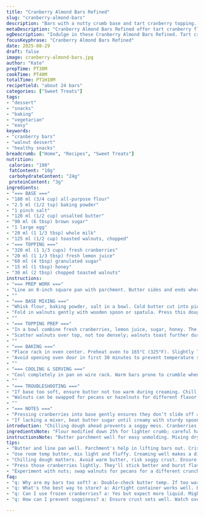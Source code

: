 ```yaml
---
title: "Cranberry Almond Bars Refined" 
slug: "cranberry-almond-bars"
description: "Bars with a nutty crumb base and tart cranberry topping. Modified quantities with less sugar in the topping and flour swapped. Honey replaces part of the sugar, adding depth. Walnuts instead of almonds for texture variation. Pressed cranberry layer releases a hint of zesty tartness when baked. The base is chilled before baking to hold its shape, avoiding soggy crusts. Bake until amber edges and bubbly bubbling, not overcooked or wet in center. Cut neat bars once cool, stored at room temperature, absorb ambient moisture—expect slight softening over time. Visual cues and aromas guide doneness more than timers."
metaDescription: "Cranberry Almond Bars Refined offer tart cranberry flavor combined with nutty walnuts. A perfect snack, balancing sweet and tart beautifully."
ogDescription: "Indulge in these Cranberry Almond Bars Refined. Tart cranberries meet nutty walnuts for a stunning treat anytime. Enjoy the crunch and zest."
focusKeyphrase: "Cranberry Almond Bars Refined"
date: 2025-08-29
draft: false
image: cranberry-almond-bars.jpg
author: "Kate"
prepTime: PT30M
cookTime: PT40M
totalTime: PT1H10M
recipeYield: "about 24 bars"
categories: ["Sweet Treats"]
tags:
- "dessert"
- "snacks"
- "baking"
- "vegetarian"
- "easy"
keywords:
- "cranberry bars"
- "walnut dessert"
- "healthy snacks"
breadcrumb: ["Home", "Recipes", "Sweet Treats"]
nutrition: 
 calories: "190"
 fatContent: "10g"
 carbohydrateContent: "24g"
 proteinContent: "3g"
ingredients:
- "=== BASE ==="
- "180 ml (3/4 cup) all-purpose flour"
- "2.5 ml (1/2 tsp) baking powder"
- "1 pinch salt"
- "120 ml (1/2 cup) unsalted butter"
- "90 ml (6 tbsp) brown sugar"
- "1 large egg"
- "20 ml (1 1/3 tbsp) whole milk"
- "125 ml (1/2 cup) toasted walnuts, chopped"
- "=== TOPPING ==="
- "320 ml (1 1/3 cups) fresh cranberries"
- "20 ml (1 1/3 tbsp) fresh lemon juice"
- "60 ml (4 tbsp) granulated sugar"
- "15 ml (1 tbsp) honey"
- "30 ml (2 tbsp) chopped toasted walnuts"
instructions:
- "=== PREP WORK ==="
- "Line an 8-inch square pan with parchment. Butter sides and ends where parchment won’t reach. Don't skimp on butter; helps release and golden edges."
- ""
- "=== BASE MIXING ==="
- "Whisk flour, baking powder, salt in a bowl. Cold butter cut into pieces. Brown sugar creamed with butter until fluffy but not melting. Temperature matters here; room temp butter ready to work but not greasy. Beat in egg until smooth. Alternate adding dry mix and milk at low speed; don't overmix or base toughens."
- "Fold in walnuts gently with wooden spoon or spatula. Press this dough evenly into pan. Important to get consistent thickness. Refrigerate base 20 minutes minimum. This chilling step avoids a runny base later—firmer crust, cleaner cuts."
- ""
- "=== TOPPING PREP ==="
- "In a bowl combine fresh cranberries, lemon juice, sugar, honey. The sugar/honey combo tones down cranberry tartness, honey adds subtle floral undertones. Stir and crush a handful of cranberries with back of spoon to release juices. Spoon mixture atop chilled base, pressing cranberries slightly into dough for adhesion."
- "Scatter walnuts over top, not too densely; walnuts toast further during baking for crunch and aroma."
- ""
- "=== BAKING ==="
- "Place rack in oven center. Preheat oven to 165°C (325°F). Slightly lower than standard to allow even cooking through without burning edges. Bake 40 to 45 minutes; watch for bubbling cranberry juices at edges, golden rim forming around bars, center set but with slight jiggle—the bars firm up on cooling."
- "Avoid opening oven door in first 30 minutes to prevent temperature shocks."
- ""
- "=== COOLING & SERVING ==="
- "Cool completely in pan on wire rack. Warm bars prone to crumble when cutting. Once cool, lift parchment to remove bars from pan. Cut bars about 5 cm by 2.5 cm (2 x 1 inches). Store at room temperature in airtight container. They soften slightly with time, the crumb and fruit infuse into one."
- ""
- "=== TROUBLESHOOTING ==="
- "If base too soft, ensure butter not too warm during creaming. Chill dough longer next time, even flash freeze 10 minutes. Cranberry layer can release excess juice if cranberries very juicy—strain some liquid or add cornstarch pinch next batch for thicker topping."
- "Walnuts can be swapped for pecans or hazelnuts for different flavor profile. Use maple syrup instead of honey for another sweet note. Milk can be replaced with oat or almond milk; adapt accordingly, batter should be spreadable but firm."
- ""
- "=== NOTES ==="
- "Pressing cranberries into base gently ensures they don’t slide off after baking. Watch color changes; golden brown edges, crisply set topping—they tell more than clock. Cut bars fully cooled to get clean edges; warm bars crumble and stick."
- "If lacking a mixer, beat butter sugar until creamy with sturdy spoon or whisk, takes longer but doable. Use a serrated knife for cutting bars without squashing."
introduction: "Chilling dough ahead prevents a soggy mess. Cranberries bring tart juiciness, balanced by honey and nutty walnuts. The goal? A base firm enough to cut, topping softly bursting with fruit flavor. Cream butter and sugar right; don't overbeat egg once added or risk cracking crust. Toast nuts for aroma and texture contrast, grabbing background notes. Finger test dough consistency before baking—too sticky, longer chill. Bubbles around edges mean juices caramelized, bar edges golden, often more reliable indicators than timer. Cooling bars intact changes texture; resist slicing hot. Eligible for room storage but no humid air—they soften fast. A tiny cornstarch bit in topping kills watering issues in rainier seasons. Replace walnuts with pecans or macadamias but stay consistent in chop size for even bake."
ingredientsNote: "Flour modified down 25% for lighter crumb; careful handling preserves structure. Baking powder ensures lift without toughness. Butter at room temp but firm avoids greasy base. Brown sugar reduced in base, partially replaced by honey in topping; adds moisture and complex sweetness, also keeps bars tender. Milk quantity lowered slightly, aids dough binding without sogginess. Swap almonds for walnuts—not just taste, texture differs. Toast nuts dry in skillet until fragrant but not burnt—that's crucial for aroma. Fresh cranberries preferred for tartness and juiciness; frozen can substitute but expect more liquid release. Lemon juice brightens berry flavor, essential for balance. Sugar in topping lessened to control cranberry sharpness, ensuring you get tart-sweet harmony. Honey adds depth compared to all granulated. Can adapt milk type—nut or oat milks work but watch final dough texture."
instructionsNote: "Butter parchment well for easy unmolding. Mixing dry ingredients separately prevents uneven leavening pockets. Creaming butter and sugar traps air, vital for tender crumb; don’t rush. When adding egg, slow speed avoids curdling. Alternating dry and wet ingredients limits gluten formation; overmixing equals chewy, dense result. Gently folding nuts preserves structure. Chilling base gives time for butter to firm, improving dough stability in oven—skip, risk spreading and tough bars. Cranberry mix: crush some berries to release juices, distributing flavor, but don’t pulverize, keeps texture contrast. Press topping to adhere, prevents sliding on slicing. Baking low and slow 165°C avoids burnt edges with raw centers. Watch visual cues, not just time: bubbling edge juices and golden edges signal done. Let bars cool fully; warm bars crumble. Use sharp serrated knife, sawing gently to cut clean bars. Store in airtight container at room temp; refrigeration causes toughness, moisture changes texture. Pantry storage short term only; stale bars benefit from warming before serving."
tips:
- "Butter and line pan well. Parchment's help in lifting bars out. Crisp edges crucial; golden at the bottom indicates readiness. Chill before baking; control moisture."
- "Use room temp butter, mix light and fluffy. Creaming well makes a difference. Watch for browning on edges; it signals you're close. Don't rush the mixing."
- "Chilling dough matters. Avoid warm butter, risk soggy crust. Ensure even spreading; cook times vary, often better visual cues than a timer. Check edges."
- "Press those cranberries lightly. They'll stick better and burst flavor; do it without crushing. Release juices, don't pulverize. Texture contrast key."
- "Experiment with nuts; swap walnuts for pecans for a different crunch. Honey adds depth; try maple syrup if you want unique sweetness. Adjust milk types."
faq:
- "q: Why are my bars too soft? a: Double-check butter temp. If too warm, it affects texture. Chill dough longer next time, 15 more minutes can help."
- "q: What's the best way to store? a: Airtight container works well. Keep at room temperature; no humidity or they'll soften quickly. Consider refrigerating for longer shelf life."
- "q: Can I use frozen cranberries? a: Yes but expect more liquid. Might need to drain or adjust cooking times. Fresh preferred for tartness, texture."
- "q: How can I prevent sogginess? a: Ensure crust sets well. Watch oven temp; lower temps help avoid raw centers. Use parchment; release is easier."

---
```

